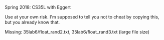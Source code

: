 Spring 2018: CS35L with Eggert

Use at your own risk. I'm supposed to tell you not to cheat by copying this, but you already know that.

Missing: 35lab6/float_rand2.txt, 35lab6/float_rand3.txt (large file size)
